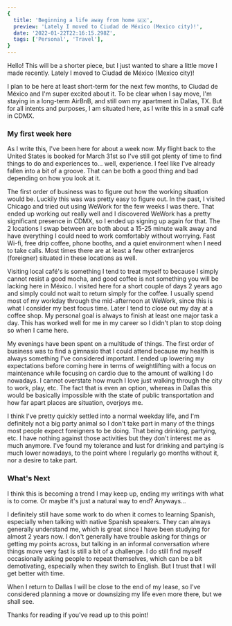 ```yaml
---
{
  title: 'Beginning a life away from home 🇲🇽',
  preview: 'Lately I moved to Ciudad de México (Mexico city)!',
  date: '2022-01-22T22:16:15.298Z',
  tags: ['Personal', 'Travel'],
}
---
```


Hello! This will be a shorter piece, but I just wanted to share a little move I made recently. Lately I moved to Ciudad de México (Mexico city)!

I plan to be here at least short-term for the next few months, to Ciudad de México and I'm super excited about it. To be clear when I say move, I'm staying in a long-term AirBnB, and still own my apartment in Dallas, TX. But for all intents and purposes, I am situated here, as I write this in a small café in CDMX.

### My first week here

As I write this, I've been here for about a week now. My flight back to the United States is booked for March 31st so I've still got plenty of time to find things to do and experiences to... well, experience. I feel like I've already fallen into a bit of a groove. That can be both a good thing and bad depending on how you look at it.

The first order of business was to figure out how the working situation would be. Luckily this was was pretty easy to figure out. In the past, I visited Chicago and tried out using WeWork for the few weeks I was there. That ended up working out really well and I discovered WeWork has a pretty significant presence in CDMX, so I ended up signing up again for that. The 2 locations I swap between are both about a 15-25 minute walk away and have everything I could need to work comfortably without worrying. Fast Wi-fi, free drip coffee, phone booths, and a quiet environment when I need to take calls. Most times there are at least a few other extranjeros (foreigner) situated in these locations as well.

Visiting local café's is something I tend to treat myself to because I simply cannot resist a good mocha, and good coffee is not something you will be lacking here in México. I visited here for a short couple of days 2 years ago and simply could not wait to return simply for the coffee. I usually spend most of my workday through the mid-afternoon at WeWork, since this is what I consider my best focus time. Later I tend to close out my day at a coffee shop. My personal goal is always to finish at least one major task a day. This has worked well for me in my career so I didn't plan to stop doing so when I came here.

My evenings have been spent on a multitude of things. The first order of business was to find a gimnasio that I could attend because my health is always something I've considered important. I ended up lowering my expectations before coming here in terms of weightlifting with a focus on maintenance while focusing on cardio due to the amount of walking I do nowadays. I cannot overstate how much I love just walking through the city to work, play, etc. The fact that is even an option, whereas in Dallas this would be basically impossible with the state of public transportation and how far apart places are situation, overjoys me.

I think I've pretty quickly settled into a normal weekday life, and I'm definitely not a big party animal so I don't take part in many of the things most people expect foreigners to be doing. That being drinking, partying, etc. I have nothing against those activities but they don't interest me as much anymore. I've found my tolerance and lust for drinking and partying is much lower nowadays, to the point where I regularly go months without it, nor a desire to take part.

### What's Next

I think this is becoming a trend I may keep up, ending my writings with what is to come. Or maybe it's just a natural way to end? Anyways...

I definitely still have some work to do when it comes to learning Spanish, especially when talking with native Spanish speakers. They can always generally understand me, which is great since I have been studying for almost 2 years now. I don't generally have trouble asking for things or getting my points across, but talking in an informal conversation where things move very fast is still a bit of a challenge. I do still find myself occasionally asking people to repeat themselves, which can be a bit demotivating, especially when they switch to English. But I trust that I will get better with time.

When I return to Dallas I will be close to the end of my lease, so I've considered planning a move or downsizing my life even more there, but we shall see.

Thanks for reading if you've read up to this point!
